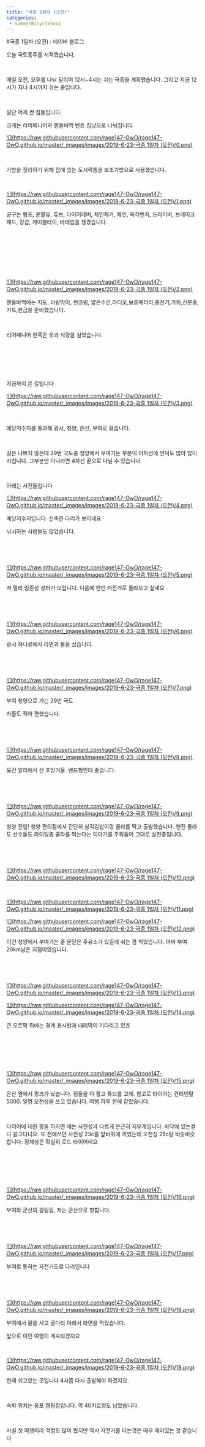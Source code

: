 ```yaml
---
title: "국종 1일차 (오전)"
categories:
 - SummerBicycleSoup
---
```

#국종 1일차 (오전) : 네이버 블로그







오늘 국토종주를 시작했습니다.

​

매일 오전, 오후를 나눠 달리며 12시~4시는 쉬는 국종을 계획했습니다. 그리고 지금 12시가 지나 4시까지 쉬는 중입니다.

​

일단 어제 싼 짐들입니다.

크게는 리어페니어와 핸들바백 텐트 침낭으로 나눠집니다.




 


[![](https://raw.githubusercontent.com/rage147-OwO/rage147-OwO.github.io/master/_images/images/2019-6-23-국종 1일차 (오전)/0.png)](#) 

 


​

가방을 정리하기 위해 집에 있는 도시락통을 보조가방으로 사용했습니다.

​




 


[![](https://raw.githubusercontent.com/rage147-OwO/rage147-OwO.github.io/master/_images/images/2019-6-23-국종 1일차 (오전)/1.png)](#) 

 


공구는 펌프, 윤활유, 튜브, 타이어레버, 체인체커, 체인, 육각렌치, 드라이버, 브레이크 패드, 장갑, 케이블타이, 바테입을 챙겼습니다.

​

​

​

​




 


[![](https://raw.githubusercontent.com/rage147-OwO/rage147-OwO.github.io/master/_images/images/2019-6-23-국종 1일차 (오전)/2.png)](#) 

 


핸들바백에는 지도, 바람막이, 썬크림, 얇은수건,라디오,보조배터리,충전기,가위,신분증,카드,현금을 준비했습니다.

​

리어페니어 한쪽은 옷과 식량을 실었습니다.

​

​

​

지금까지 온 길입니다




 


[![](https://raw.githubusercontent.com/rage147-OwO/rage147-OwO.github.io/master/_images/images/2019-6-23-국종 1일차 (오전)/3.png)](#) 

 


​

예당저수지를 통과해 광시, 청양, 은산, 부여로 왔습니다.

​

길은 나쁘지 않은데 29번 국도중 청양에서 부여가는 부분이 이차선에 언덕도 많아 많이 지칩니다. 그부분만 아니라면 4차선 끝으로 다닐 수 있습니다.

​

아래는 사진들입니다




 


[![](https://raw.githubusercontent.com/rage147-OwO/rage147-OwO.github.io/master/_images/images/2019-6-23-국종 1일차 (오전)/4.png)](#) 

 


예당저수지입니다. 신축한 다리가 보이네요

낚시하는 사람들도 많았습니다.

​

​




 


[![](https://raw.githubusercontent.com/rage147-OwO/rage147-OwO.github.io/master/_images/images/2019-6-23-국종 1일차 (오전)/5.png)](#) 

 


저 멀리 임존성 성터가 보입니다. 다음에 한번 자전거로 올라보고 싶네요

​

​




 


[![](https://raw.githubusercontent.com/rage147-OwO/rage147-OwO.github.io/master/_images/images/2019-6-23-국종 1일차 (오전)/6.png)](#) 

 


광시 하나로에서 라면과 물을 샀습니다.

​

​




 


[![](https://raw.githubusercontent.com/rage147-OwO/rage147-OwO.github.io/master/_images/images/2019-6-23-국종 1일차 (오전)/7.png)](#) 

 


부여 청양으로 가는 29번 국도

차들도 적어 편했습니다.

​

​




 


[![](https://raw.githubusercontent.com/rage147-OwO/rage147-OwO.github.io/master/_images/images/2019-6-23-국종 1일차 (오전)/8.png)](#) 

 


요건 알리에서 산 후방거울. 밴드형인데 좋습니다.

​

​




 


[![](https://raw.githubusercontent.com/rage147-OwO/rage147-OwO.github.io/master/_images/images/2019-6-23-국종 1일차 (오전)/9.png)](#) 

 


청양 진입! 청양 편의점에서 간단히 삼각김밥이랑 콜라를 먹고 출발했습니다. 왠진 몰라도 선수들도 라이딩중 콜라를 먹는다는 이야기를 주워들어 그대로 실천중입니다.

​

​




 


[![](https://raw.githubusercontent.com/rage147-OwO/rage147-OwO.github.io/master/_images/images/2019-6-23-국종 1일차 (오전)/10.png)](#) 

 


​




 


[![](https://raw.githubusercontent.com/rage147-OwO/rage147-OwO.github.io/master/_images/images/2019-6-23-국종 1일차 (오전)/11.png)](#) 

 


[![](https://raw.githubusercontent.com/rage147-OwO/rage147-OwO.github.io/master/_images/images/2019-6-23-국종 1일차 (오전)/12.png)](#) 

 


이건 청양에서 부여가는 중 문닫은 주유소가 있길래 쉬는 겸 찍었습니다. 아마 부여 20km남은 지점이였습니다.

​

​




 


[![](https://raw.githubusercontent.com/rage147-OwO/rage147-OwO.github.io/master/_images/images/2019-6-23-국종 1일차 (오전)/13.png)](#) 

 


[![](https://raw.githubusercontent.com/rage147-OwO/rage147-OwO.github.io/master/_images/images/2019-6-23-국종 1일차 (오전)/14.png)](#) 

 


큰 오르막 뒤에는 경계 표시판과 내리막이 기다리고 있죠

​

​

​




 


[![](https://raw.githubusercontent.com/rage147-OwO/rage147-OwO.github.io/master/_images/images/2019-6-23-국종 1일차 (오전)/15.png)](#) 

 


은산 옆에서 펑크가 났습니다. 짐들을 다 풀고 튜브를 교체. 참고로 타이어는 컨티넨탈 5000. 일명 오천성을 쓰고 있습니다. 여행 하루 전에 갈았습니다.

​

타이어에 대한 평을 하자면 얘는 사천성과 다르게 은근히 지우개입니다. 바닥에 있는걸 다 쓸고다녀요. 또 전에쓰던 사천성 23c를 앞바퀴에 끼었는데 오천성 25c랑 비슷비슷 합니다. 정체성은 확실히 로드 타이어네요

​

​

​




 


[![](https://raw.githubusercontent.com/rage147-OwO/rage147-OwO.github.io/master/_images/images/2019-6-23-국종 1일차 (오전)/16.png)](#) 

 


부여와 군산의 갈림길, 저는 군산으로 향합니다.

​

​




 


[![](https://raw.githubusercontent.com/rage147-OwO/rage147-OwO.github.io/master/_images/images/2019-6-23-국종 1일차 (오전)/17.png)](#) 

 


부여로 통하는 자전거도로 다리입니다

​

​




 


[![](https://raw.githubusercontent.com/rage147-OwO/rage147-OwO.github.io/master/_images/images/2019-6-23-국종 1일차 (오전)/18.png)](#) 

 


부여에서 물을 사고 굴다리 아래서 라면을 먹었습니다.

앞으로 이런 여행이 계속되겠지요

​




 


[![](https://raw.githubusercontent.com/rage147-OwO/rage147-OwO.github.io/master/_images/images/2019-6-23-국종 1일차 (오전)/19.png)](#) 

 


현재 쉬고있는 곳입니다 4시쯤 다시 출발해야 하겠지요.

​

숙박 위치는 웅포 캠핑장입니다. 약 40키로정도 남았습니다.

​

사실 첫 여행이라 걱정도 많이 됬지만 역시 자전거를 타는것은 매우 재미있는 것 같습니다




 

